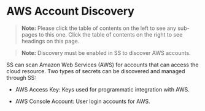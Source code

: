 [title]: # "AWS Account Discovery"
[tags]: # "AWS, Account Discovery"
[priority]: # "1000"

# AWS Account Discovery

> **Note:** Please click the table of contents on the left to see any sub-pages to this one. Click the table of contents on the right to see headings on this page.

> **Note:** Discovery must be enabled in SS to discover AWS accounts.

SS can scan Amazon Web Services (AWS) for accounts that can access the cloud resource. Two types of secrets can be discovered and managed through SS:

- AWS Access Key: Keys used for programmatic integration with AWS.

- AWS Console Account: User login accounts for AWS.






